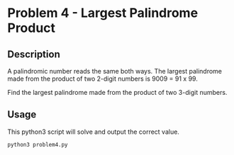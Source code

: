 # Problem 4 - Largest Palindrome Product

## Description

A palindromic number reads the same both ways. The largest palindrome made from the product of two 2-digit numbers is 9009 = 91 x 99.

Find the largest palindrome made from the product of two 3-digit numbers.

## Usage

This python3 script will solve and output the correct value.

```bash
python3 problem4.py
```
